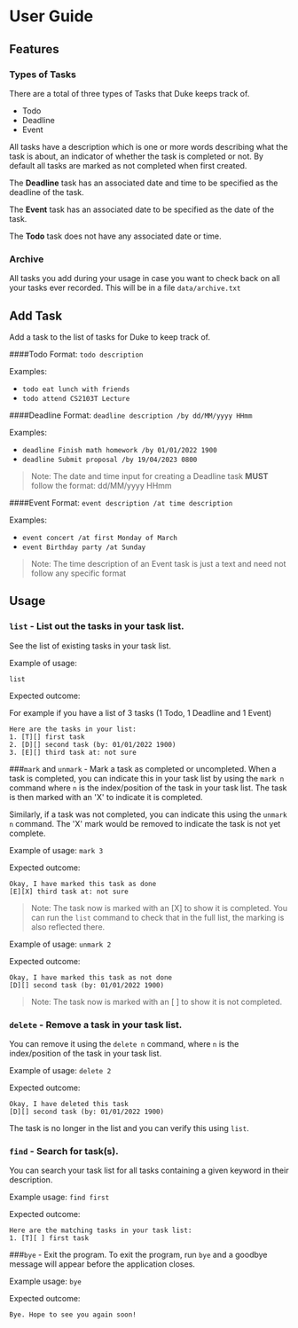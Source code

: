 # User Guide

## **Features** 

### Types of Tasks

There are a total of three types of Tasks that Duke keeps track of. 
- Todo
- Deadline
- Event

All tasks have a description which is one or more words describing what the task is about, an indicator of whether the task is completed or not. 
By default all tasks are marked as not completed when first created.

The **Deadline** task has an associated date and time to be specified as the deadline of the task.

The **Event** task has an associated date to be specified as the date of the task.

The **Todo** task does not have any associated date or time. 
### Archive
All tasks you add during your usage in case you want to check back on all your tasks ever recorded. This will be in a file `data/archive.txt`
## Add Task

Add a task to the list of tasks for Duke to keep track of.

####Todo
Format: `todo description`

Examples:
- `todo eat lunch with friends`
- `todo attend CS2103T Lecture`

####Deadline
Format: `deadline description /by dd/MM/yyyy HHmm`

Examples:
- `deadline Finish math homework /by 01/01/2022 1900`
- `deadline Submit proposal /by 19/04/2023 0800`
>Note: The date and time input for creating a Deadline task **MUST** follow the format: dd/MM/yyyy HHmm

####Event
Format: `event description /at time description`

Examples:
- `event concert /at first Monday of March`
- `event Birthday party /at Sunday`
>Note: The time description of an Event task is just a text and need not follow any specific format


## Usage

### `list` - List out the tasks in your task list.

See the list of existing tasks in your task list.

Example of usage: 

`list`

Expected outcome:

For example if you have a list of 3 tasks (1 Todo, 1 Deadline and 1 Event)

```
Here are the tasks in your list:
1. [T][] first task
2. [D][] second task (by: 01/01/2022 1900)
3. [E][] third task at: not sure
```

###`mark` and `unmark` - Mark a task as completed or uncompleted.
When a task is completed, you can indicate this in your task list by using the `mark n` command where `n`
is the index/position of the task in your task list. The task is then marked with an 'X' to indicate it is completed.

Similarly, if a task was not completed, you can indicate this using the `unmark n` command.
The 'X' mark would be removed to indicate the task is not yet complete.

Example of usage: `mark 3`

Expected outcome:

```
Okay, I have marked this task as done
[E][X] third task at: not sure
```
> Note: The task now is marked with an [X] to show it is completed.
> You can run the `list` command to check that in the full list, the marking is also reflected there.

Example of usage: `unmark 2`

Expected outcome:

```
Okay, I have marked this task as not done
[D][] second task (by: 01/01/2022 1900)
```
> Note: The task now is marked with an [ ] to show it is not completed.

### `delete` - Remove a task in your task list.
You can remove it using the `delete n` command, where `n`
is the index/position of the task in your task list.

Example of usage: `delete 2`

Expected outcome:
```
Okay, I have deleted this task
[D][] second task (by: 01/01/2022 1900)
```
The task is no longer in the list and you can verify this using `list`.

### `find` - Search for task(s).
You can search your task list for all tasks containing a given keyword in their description.

Example usage: `find first`

Expected outcome:

```
Here are the matching tasks in your task list:
1. [T][ ] first task
```

###`bye` - Exit the program.
To exit the program, run `bye` and a goodbye message will appear before the application closes.

Example usage: `bye`

Expected outcome:
```
Bye. Hope to see you again soon!
```
